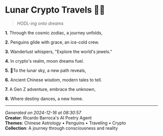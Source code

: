 # Lunar Crypto Travels 🐧🚀

> *HODL-ing onto dreams*

**1.** Through the cosmic zodiac, a journey unfolds,


**2.** Penguins glide with grace, an ice-cold crew.


**3.** Wanderlust whispers, "Explore the world's jewels."


**4.** In crypto's realm, moon dreams fuel.


**5.** 🚀To the lunar sky, a new path reveals,


**6.** Ancient Chinese wisdom, modern tales to tell.


**7.** A Gen Z adventure, embrace the unknown,


**8.** Where destiny dances, a new home.



---

*Generated on 2024-12-16 at 08:30:57*  
**Creator**: Ricardo Barroca's AI Poetry Agent  
**Themes**: Chinese Astrology • Penguins • Traveling • Crypto  
**Collection**: A journey through consciousness and reality